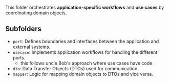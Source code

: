 This folder orchestrates **application-specific workflows** and **use cases** by coordinating domain objects.

## Subfolders

- `port`: Defines boundaries and interfaces between the application and external systems.
- `usecase`: Implements application workflows for handling the different ports.
    - this follows uncle Bob's approach where use cases have code
- `dto`: Data Transfer Objects (DTOs) used for communication.
- `mapper`: Logic for mapping domain objects to DTOs and vice versa.
